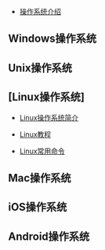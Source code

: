 

* [操作系统介绍](./operationsystem/intro.md)


##  Windows操作系统

## Unix操作系统

## [Linux操作系统]

* [Linux操作系统简介](https://github.com/geekist/developer_guide/blob/main/operationsystem/linux/linux.md)

* [Linux教程](https://www.runoob.com/linux/linux-tutorial.html)

* [Linux常用命令](https://github.com/geekist/developer_guide/blob/main/operationsystem/linux/linux_command.md)


## Mac操作系统

## iOS操作系统

## Android操作系统
